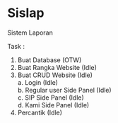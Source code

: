 # Sislap
Sistem Laporan

Task :
1. Buat Database (OTW)
2. Buat Rangka Website (Idle)
3. Buat CRUD Website (Idle) <br>
a. Login (Idle) <br>
b. Regular user Side Panel (Idle) <br>
c. SIP Side Panel (Idle) <br>
d. Kami Side Panel (Idle) <br>
4. Percantik (Idle)
